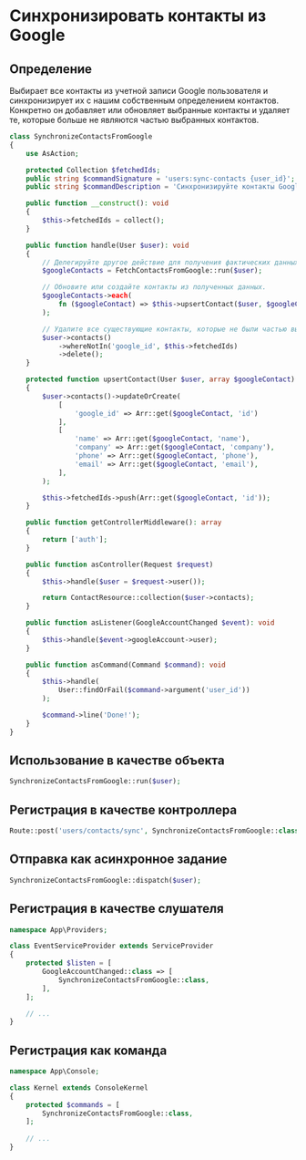 # Синхронизировать контакты из Google

## Определение

Выбирает все контакты из учетной записи Google пользователя и синхронизирует их с нашим собственным определением контактов. Конкретно он добавляет или обновляет выбранные контакты и удаляет те, которые больше не являются частью выбранных контактов.

```php
class SynchronizeContactsFromGoogle
{
    use AsAction;

    protected Collection $fetchedIds;
    public string $commandSignature = 'users:sync-contacts {user_id}';
    public string $commandDescription = 'Синхронизируйте контакты Google данного пользователя.';

    public function __construct(): void
    {
        $this->fetchedIds = collect();
    }

    public function handle(User $user): void
    {
        // Делегируйте другое действие для получения фактических данных (упрощает имитацию).
        $googleContacts = FetchContactsFromGoogle::run($user);

        // Обновите или создайте контакты из полученных данных.
        $googleContacts->each(
            fn ($googleContact) => $this->upsertContact($user, $googleContact)
        );

        // Удалите все существующие контакты, которые не были частью выбранных контактов.
        $user->contacts()
            ->whereNotIn('google_id', $this->fetchedIds)
            ->delete();
    }

    protected function upsertContact(User $user, array $googleContact): void
    {
        $user->contacts()->updateOrCreate(
            [
                'google_id' => Arr::get($googleContact, 'id')
            ],
            [
                'name' => Arr::get($googleContact, 'name'),
                'company' => Arr::get($googleContact, 'company'),
                'phone' => Arr::get($googleContact, 'phone'),
                'email' => Arr::get($googleContact, 'email'),
            ],
        );

        $this->fetchedIds->push(Arr::get($googleContact, 'id'));
    }

    public function getControllerMiddleware(): array
    {
        return ['auth'];
    }

    public function asController(Request $request)
    {
        $this->handle($user = $request->user());

        return ContactResource::collection($user->contacts);
    }

    public function asListener(GoogleAccountChanged $event): void
    {
        $this->handle($event->googleAccount->user);
    }

    public function asCommand(Command $command): void
    {
        $this->handle(
            User::findOrFail($command->argument('user_id'))
        );

        $command->line('Done!');
    }
}
```

## Использование в качестве объекта

```php
SynchronizeContactsFromGoogle::run($user);
```

## Регистрация в качестве контроллера

```php
Route::post('users/contacts/sync', SynchronizeContactsFromGoogle::class);
```

## Отправка как асинхронное задание

```php
SynchronizeContactsFromGoogle::dispatch($user);
```

## Регистрация в качестве слушателя

```php
namespace App\Providers;

class EventServiceProvider extends ServiceProvider
{
    protected $listen = [
        GoogleAccountChanged::class => [
            SynchronizeContactsFromGoogle::class,
        ],
    ];

    // ...
}
```

## Регистрация как команда

```php
namespace App\Console;

class Kernel extends ConsoleKernel
{
    protected $commands = [
        SynchronizeContactsFromGoogle::class,
    ];
    
    // ...
}
```
